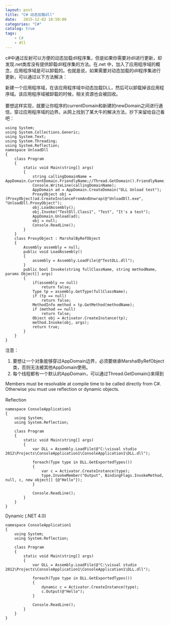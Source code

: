 ```yaml
---
layout: post
title: "C# 动态加载dll"
date:   2015-12-02 10:50:00 
categories: "C#"
catalog: true
tags: 
    - C#
	- dll
---
```




c#中通过反射可以方便的动态加载dll程序集，但是如果你需要对dll进行更新，却发现.net类库没有提供卸载dll程序集的方法。在.net 中，加入了应用程序域的概念，应用程序域是可以卸载的。也就是说，如果需要对动态加载的dll程序集进行更新，可以通过以下方法解决：     

新建一个应用程序域，在该应用程序域中动态加载DLL，然后可以卸载掉该应用程序域。该应用程序域被卸载的时候，相关资源也会被回收。  <br/>   
要想这样实现，就要让你程序的currentDomain和新建的newDomain之间进行通信，穿过应用程序域的边界。从网上找到了某大牛的解决方法，抄下来留给自己看吧： <br/>   

	using System; 
	using System.Collections.Generic; 
	using System.Text; 
	using System.Threading; 
	using System.Reflection; 
	namespace UnloadDll 
	{ 
		class Program 
		{ 
			static void Main(string[] args) 
			{ 
				string callingDomainName = AppDomain.CurrentDomain.FriendlyName;//Thread.GetDomain().FriendlyName; 
				Console.WriteLine(callingDomainName); 
				AppDomain ad = AppDomain.CreateDomain("DLL Unload test"); 
				ProxyObject obj = (ProxyObject)ad.CreateInstanceFromAndUnwrap(@"UnloadDll.exe", "UnloadDll.ProxyObject"); 
				obj.LoadAssembly(); 
				obj.Invoke("TestDll.Class1", "Test", "It's a test"); 
				AppDomain.Unload(ad); 
				obj = null; 
				Console.ReadLine(); 
			} 
		} 
		class ProxyObject : MarshalByRefObject 
		{ 
			Assembly assembly = null; 
			public void LoadAssembly() 
			{ 
				assembly = Assembly.LoadFile(@"TestDLL.dll");            
			} 
			public bool Invoke(string fullClassName, string methodName, params Object[] args) 
			{ 
				if(assembly == null) 
					return false; 
				Type tp = assembly.GetType(fullClassName); 
				if (tp == null) 
					return false; 
				MethodInfo method = tp.GetMethod(methodName); 
				if (method == null) 
					return false; 
				Object obj = Activator.CreateInstance(tp); 
				method.Invoke(obj, args); 
				return true;            
			} 
		} 
	} 
	
注意：<br/>   
1. 要想让一个对象能够穿过AppDomain边界，必须要继承MarshalByRefObject类，否则无法被其他AppDomain使用。<br/>   
2. 每个线程都有一个默认的AppDomain，可以通过Thread.GetDomain()来得到	<br/>   

Members must be resolvable at compile time to be called directly from C#. Otherwise you must use reflection or dynamic objects.<br/>   
Reflection<br/>   

	namespace ConsoleApplication1
	{
		using System;
		using System.Reflection;

		class Program
		{
			static void Main(string[] args)
			{
				var DLL = Assembly.LoadFile(@"C:\visual studio 2012\Projects\ConsoleApplication1\ConsoleApplication1\DLL.dll");

				foreach(Type type in DLL.GetExportedTypes())
				{
					var c = Activator.CreateInstance(type);
					type.InvokeMember("Output", BindingFlags.InvokeMethod, null, c, new object[] {@"Hello"});
				}

				Console.ReadLine();
			}
		}
	}

Dynamic (.NET 4.0)   

	namespace ConsoleApplication1
	{
		using System;
		using System.Reflection;

		class Program
		{
			static void Main(string[] args)
			{
				var DLL = Assembly.LoadFile(@"C:\visual studio 2012\Projects\ConsoleApplication1\ConsoleApplication1\DLL.dll");

				foreach(Type type in DLL.GetExportedTypes())
				{
					dynamic c = Activator.CreateInstance(type);
					c.Output(@"Hello");
				}

				Console.ReadLine();
			}
		}
	}
